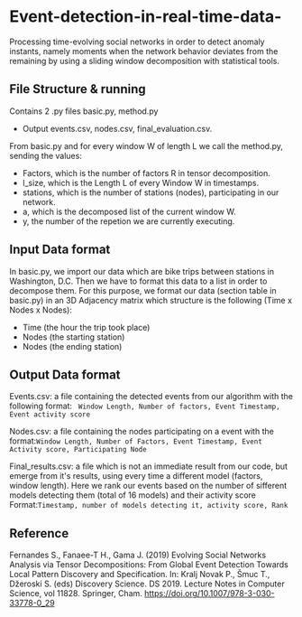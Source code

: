 # Event-detection-in-real-time-data-
Processing time-evolving social networks in order to detect anomaly instants, namely moments when the network behavior deviates from the remaining by using a sliding window decomposition with statistical tools.

## File Structure & running
Contains 2 .py files 
basic.py, method.py
- Output events.csv, nodes.csv, final_evaluation.csv.

From basic.py and for every window W of length L we call the method.py, sending the values:
- Factors, which is the number of factors R in tensor decomposition.
- l_size, which is the Length L of every Window W in timestamps.
- stations, which is the number of stations (nodes), participating in our network.
- a, which is the decomposed list of the current window W.
- y, the number of the repetion we are currently executing.

## Input Data format

In basic.py, we import our data which are bike trips between stations in Washington, D.C.
Then we have to format this data to a list in order to decompose them. For this purpose, we format our data (section table in basic.py) in an 3D Adjacency matrix which structure is the following (Time x Nodes x Nodes):
 - Time (the hour the trip took place)
 - Nodes (the starting station)
 - Nodes (the ending station)

 
## Output Data format
Events.csv: a file containing the detected events from our algorithm with the following format: ``` Window Length, Number of factors, Event Timestamp, Event activity score```

Nodes.csv: a file containing the nodes participating on a event with the format:```Window Length, Number of Factors, Event Timestamp, Event Activity score, Participating Node```

Final_results.csv: a file which is not an immediate result from our code, but emerge from it's results, using every time a different model (factors, window length). Here we rank our events based on the number of sifferent models detecting them (total of 16 models) and their activity score Format:```Timestamp, number of models detecting it, activity score, Rank```

## Reference
Fernandes S., Fanaee-T H., Gama J. (2019) Evolving Social Networks Analysis via Tensor Decompositions: From Global Event Detection Towards Local Pattern Discovery and Specification. In: Kralj Novak P., Šmuc T., Džeroski S. (eds) Discovery Science. DS 2019. Lecture Notes in Computer Science, vol 11828. Springer, Cham. https://doi.org/10.1007/978-3-030-33778-0_29


